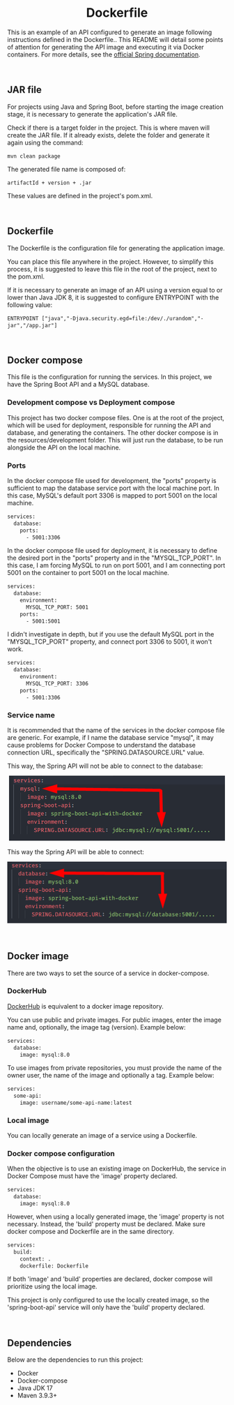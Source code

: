 <h1 align="center"><strong>Dockerfile</strong></h1>

This is an example of an API configured to generate an image following instructions defined in the Dockerfile.. This README will detail some points of attention for generating the API image and executing it via Docker containers. For more details, see the [official Spring documentation](https://spring.io/guides/topicals/spring-boot-docker).

&nbsp;

## **JAR file**

For projects using Java and Spring Boot, before starting the image creation stage, it is necessary to generate the application's JAR file.

Check if there is a target folder in the project. This is where maven will create the JAR file. If it already exists, delete the folder and generate it again using the command:

```
mvn clean package
```

The generated file name is composed of:

```
artifactId + version + .jar
```

These values are defined in the project's pom.xml.

&nbsp;

## **Dockerfile**

The Dockerfile is the configuration file for generating the application image. 

You can place this file anywhere in the project. However, to simplify this process, it is suggested to leave this file in the root of the project, next to the pom.xml.

If it is necessary to generate an image of an API using a version equal to or lower than Java JDK 8, it is suggested to configure ENTRYPOINT with the following value:

```
ENTRYPOINT ["java","-Djava.security.egd=file:/dev/./urandom","-jar","/app.jar"]
```

&nbsp;

## **Docker compose**

This file is the configuration for running the services. In this project, we have the Spring Boot API and a MySQL database.

### Development compose vs Deployment compose

This project has two docker compose files. One is at the root of the project, which will be used for deployment, responsible for running the API and database, and generating the containers. The other docker compose is in the resources/development folder. This will just run the database, to be run alongside the API on the local machine.

### Ports

In the docker compose file used for development, the "ports" property is sufficient to map the database service port with the local machine port. In this case, MySQL's default port 3306 is mapped to port 5001 on the local machine.

```
services:
  database:
    ports:
      - 5001:3306
```

In the docker compose file used for deployment, it is necessary to define the desired port in the "ports" property and in the "MYSQL_TCP_PORT". In this case, I am forcing MySQL to run on port 5001, and I am connecting port 5001 on the container to port 5001 on the local machine.

```
services:
  database:
    environment:
	  MYSQL_TCP_PORT: 5001
    ports:
      - 5001:5001
```

I didn't investigate in depth, but if you use the default MySQL port in the "MYSQL_TCP_PORT" property, and connect port 3306 to 5001, it won't work.

```
services:
  database:
    environment:
	  MYSQL_TCP_PORT: 3306
    ports:
      - 5001:3306
```

### Service name

It is recommended that the name of the services in the docker compose file are generic. For example, if I name the database service "mysql", it may cause problems for Docker Compose to understand the database connection URL, specifically the "SPRING.DATASOURCE.URL" value.

This way, the Spring API will not be able to connect to the database:

<div align="center">
	<img src="resources/img/service-name-wrong.png">
</div>

This way the Spring API will be able to connect:

<div align="center">
	<img src="resources/img/service-name-correct.png">
</div>

&nbsp;

## **Docker image**

There are two ways to set the source of a service in docker-compose.

### DockerHub

[DockerHub](https://hub.docker.com/) is equivalent to a docker image repository.

You can use public and private images. For public images, enter the image name and, optionally, the image tag (version). Example below:

```
services:
  database:
    image: mysql:8.0
```

To use images from private repositories, you must provide the name of the owner user, the name of the image and optionally a tag. Example below:

```
services:
  some-api:
    image: username/some-api-name:latest
```

### Local image

You can locally generate an image of a service using a Dockerfile.

### Docker compose configuration

When the objective is to use an existing image on DockerHub, the service in Docker Compose must have the 'image' property declared.

```
services:
  database:
    image: mysql:8.0
```

However, when using a locally generated image, the 'image' property is not necessary. Instead, the 'build' property must be declared. Make sure docker compose and Dockerfile are in the same directory.

```
services:
  build:
    context: .
    dockerfile: Dockerfile
```

If both 'image' and 'build' properties are declared, docker compose will prioritize using the local image.

This project is only configured to use the locally created image, so the 'spring-boot-api' service will only have the 'build' property declared.

&nbsp;

## **Dependencies**

Below are the dependencies to run this project:

- Docker
- Docker-compose
- Java JDK 17
- Maven 3.9.3+